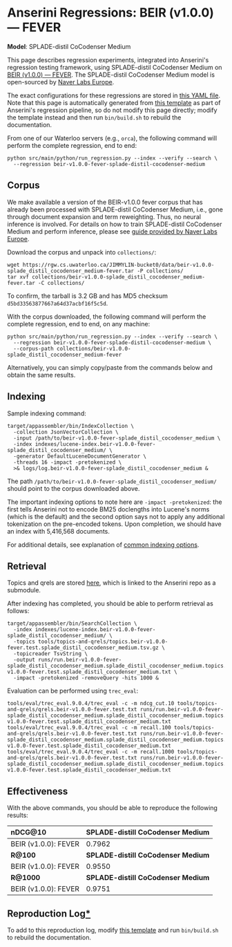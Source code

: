 # Anserini Regressions: BEIR (v1.0.0) &mdash; FEVER

**Model**: SPLADE-distil CoCodenser Medium

This page describes regression experiments, integrated into Anserini's regression testing framework, using SPLADE-distil CoCodenser Medium on [BEIR (v1.0.0) &mdash; FEVER](http://beir.ai/).
The SPLADE-distil CoCodenser Medium model is open-sourced by [Naver Labs Europe](https://europe.naverlabs.com/research/machine-learning-and-optimization/splade-models).

The exact configurations for these regressions are stored in [this YAML file](../src/main/resources/regression/beir-v1.0.0-fever-splade-distil-cocodenser-medium.yaml).
Note that this page is automatically generated from [this template](../src/main/resources/docgen/templates/beir-v1.0.0-fever-splade-distil-cocodenser-medium.template) as part of Anserini's regression pipeline, so do not modify this page directly; modify the template instead and then run `bin/build.sh` to rebuild the documentation.

From one of our Waterloo servers (e.g., `orca`), the following command will perform the complete regression, end to end:

```
python src/main/python/run_regression.py --index --verify --search \
  --regression beir-v1.0.0-fever-splade-distil-cocodenser-medium
```

## Corpus

We make available a version of the BEIR-v1.0.0 fever corpus that has already been processed with SPLADE-distil CoCodenser Medium, i.e., gone through document expansion and term reweighting.
Thus, no neural inference is involved.
For details on how to train SPLADE-distil CoCodenser Medium and perform inference, please see [guide provided by Naver Labs Europe](https://github.com/naver/splade/tree/main/anserini_evaluation).

Download the corpus and unpack into `collections/`:

```
wget https://rgw.cs.uwaterloo.ca/JIMMYLIN-bucket0/data/beir-v1.0.0-splade_distil_cocodenser_medium-fever.tar -P collections/
tar xvf collections/beir-v1.0.0-splade_distil_cocodenser_medium-fever.tar -C collections/
```

To confirm, the tarball is 3.2 GB and has MD5 checksum `d5bd33563877667a64d37acbf16f5c5d`.

With the corpus downloaded, the following command will perform the complete regression, end to end, on any machine:

```
python src/main/python/run_regression.py --index --verify --search \
  --regression beir-v1.0.0-fever-splade-distil-cocodenser-medium \
  --corpus-path collections/beir-v1.0.0-splade_distil_cocodenser_medium-fever
```

Alternatively, you can simply copy/paste from the commands below and obtain the same results.

## Indexing

Sample indexing command:

```
target/appassembler/bin/IndexCollection \
  -collection JsonVectorCollection \
  -input /path/to/beir-v1.0.0-fever-splade_distil_cocodenser_medium \
  -index indexes/lucene-index.beir-v1.0.0-fever-splade_distil_cocodenser_medium/ \
  -generator DefaultLuceneDocumentGenerator \
  -threads 16 -impact -pretokenized \
  >& logs/log.beir-v1.0.0-fever-splade_distil_cocodenser_medium &
```

The path `/path/to/beir-v1.0.0-fever-splade_distil_cocodenser_medium/` should point to the corpus downloaded above.

The important indexing options to note here are `-impact -pretokenized`: the first tells Anserini not to encode BM25 doclengths into Lucene's norms (which is the default) and the second option says not to apply any additional tokenization on the pre-encoded tokens.
Upon completion, we should have an index with 5,416,568 documents.

For additional details, see explanation of [common indexing options](common-indexing-options.md).

## Retrieval

Topics and qrels are stored [here](https://github.com/castorini/anserini-tools/tree/master/topics-and-qrels), which is linked to the Anserini repo as a submodule.

After indexing has completed, you should be able to perform retrieval as follows:

```
target/appassembler/bin/SearchCollection \
  -index indexes/lucene-index.beir-v1.0.0-fever-splade_distil_cocodenser_medium/ \
  -topics tools/topics-and-qrels/topics.beir-v1.0.0-fever.test.splade_distil_cocodenser_medium.tsv.gz \
  -topicreader TsvString \
  -output runs/run.beir-v1.0.0-fever-splade_distil_cocodenser_medium.splade_distil_cocodenser_medium.topics.beir-v1.0.0-fever.test.splade_distil_cocodenser_medium.txt \
  -impact -pretokenized -removeQuery -hits 1000 &
```

Evaluation can be performed using `trec_eval`:

```
tools/eval/trec_eval.9.0.4/trec_eval -c -m ndcg_cut.10 tools/topics-and-qrels/qrels.beir-v1.0.0-fever.test.txt runs/run.beir-v1.0.0-fever-splade_distil_cocodenser_medium.splade_distil_cocodenser_medium.topics.beir-v1.0.0-fever.test.splade_distil_cocodenser_medium.txt
tools/eval/trec_eval.9.0.4/trec_eval -c -m recall.100 tools/topics-and-qrels/qrels.beir-v1.0.0-fever.test.txt runs/run.beir-v1.0.0-fever-splade_distil_cocodenser_medium.splade_distil_cocodenser_medium.topics.beir-v1.0.0-fever.test.splade_distil_cocodenser_medium.txt
tools/eval/trec_eval.9.0.4/trec_eval -c -m recall.1000 tools/topics-and-qrels/qrels.beir-v1.0.0-fever.test.txt runs/run.beir-v1.0.0-fever-splade_distil_cocodenser_medium.splade_distil_cocodenser_medium.topics.beir-v1.0.0-fever.test.splade_distil_cocodenser_medium.txt
```

## Effectiveness

With the above commands, you should be able to reproduce the following results:

| **nDCG@10**                                                                                                  | **SPLADE-distill CoCodenser Medium**|
|:-------------------------------------------------------------------------------------------------------------|-----------|
| BEIR (v1.0.0): FEVER                                                                                         | 0.7962    |
| **R@100**                                                                                                    | **SPLADE-distill CoCodenser Medium**|
| BEIR (v1.0.0): FEVER                                                                                         | 0.9550    |
| **R@1000**                                                                                                   | **SPLADE-distill CoCodenser Medium**|
| BEIR (v1.0.0): FEVER                                                                                         | 0.9751    |


## Reproduction Log[*](reproducibility.md)

To add to this reproduction log, modify [this template](../src/main/resources/docgen/templates/beir-v1.0.0-fever-splade-distil-cocodenser-medium.template) and run `bin/build.sh` to rebuild the documentation.
